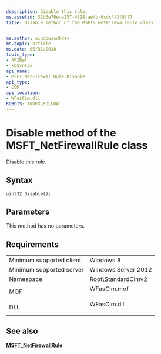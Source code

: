 ```yaml
---
description: Disable this rule.
ms.assetid: 32b5e70e-a257-4f28-ae4b-6cdc4f3f8f77
title: Disable method of the MSFT\_NetFirewallRule class


ms.author: windowssdkdev
ms.topic: article
ms.date: 05/31/2018
topic_type: 
- APIRef
- kbSyntax
api_name: 
- MSFT_NetFirewallRule.Disable
api_type: 
- COM
api_location: 
- WFasCim.dll
ROBOTS: INDEX,FOLLOW
---
```


# Disable method of the MSFT\_NetFirewallRule class

Disable this rule.

## Syntax


```mof
uint32 Disable();
```



## Parameters

This method has no parameters.

## Requirements



|                                     |                                                                                        |
|-------------------------------------|----------------------------------------------------------------------------------------|
| Minimum supported client<br/> | Windows 8<br/>                                                                   |
| Minimum supported server<br/> | Windows Server 2012<br/>                                                         |
| Namespace<br/>                | Root\\StandardCimv2<br/>                                                         |
| MOF<br/>                      | <dl> <dt>WFasCim.mof</dt> </dl> |
| DLL<br/>                      | <dl> <dt>WFasCim.dll</dt> </dl> |



## See also

<dl> <dt>

[**MSFT\_NetFirewallRule**](msft-netfirewallrule.md)
</dt> </dl>

 

 




